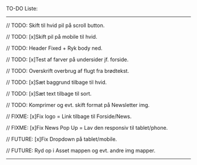 TO-DO Liste:

________________________________________________________________________________



// TODO: Skift til hvid pil på scroll button.

// TODO: [x]Skift pil på mobile til hvid.

// TODO: Header Fixed + Ryk body ned.

// TODO: [x]Test af farver på undersider jf. forside.

// TODO: Overskrift overbrug af flugt fra brødtekst.

// TODO: [x]Sæt baggrund tilbage til hvid.

// TODO: [x]Sæt text tilbage til sort.

// TODO: Komprimer og evt. skift format på Newsletter img.

// FIXME: [x]Fix logo = Link tilbage til Forside/News.

// FIXME: [x]Fix News Pop Up = Lav den responsiv til tablet/phone.

// FUTURE: [x]Fix Dropdown på tablet/mobile.

// FUTURE: Ryd op i Asset mappen og evt. andre img mapper.



________________________________________________________________________________

